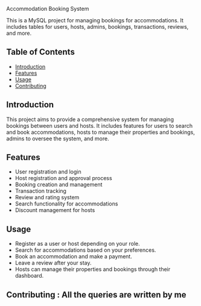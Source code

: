 Accommodation Booking System

This is a MySQL project for managing bookings for accommodations. It includes tables for users, hosts, admins, bookings, transactions, reviews, and more.

## Table of Contents

- [Introduction](#introduction)
- [Features](#features)
- [Usage](#usage)
- [Contributing](#contributing)

## Introduction

This project aims to provide a comprehensive system for managing bookings between users and hosts. It includes features for users to search and book accommodations, hosts to manage their properties and bookings, admins to oversee the system, and more.

## Features

- User registration and login
- Host registration and approval process
- Booking creation and management
- Transaction tracking
- Review and rating system
- Search functionality for accommodations
- Discount management for hosts

## Usage
- Register as a user or host depending on your role.
- Search for accommodations based on your preferences.
- Book an accommodation and make a payment.
- Leave a review after your stay.
- Hosts can manage their properties and bookings through their dashboard.

## Contributing : All the queries are written by me
